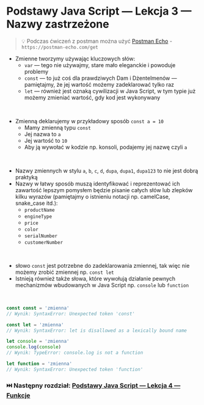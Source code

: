 # Podstawy Java Script — Lekcja 3 — Nazwy zastrzeżone

> 💡 Podczas ćwiczeń z postman można użyć [Postman Echo](https://learning.postman.com/docs/developer/echo-api/) -
```https://postman-echo.com/get```

* Zmienne tworzymy używając kluczowych słów:
    * ```var``` — tego nie używajmy, stare mało eleganckie i powoduje problemy
    * ```const``` — to już coś dla prawdziwych Dam i Dżentelmenów — pamiętajmy, że jej wartość możemy zadeklarować tylko
      raz
    * ```let``` — również jest oznaką cywilizacji w Java Script, w tym typie już możemy zmieniać wartość, gdy kod jest
      wykonywany

<br>

* Zmienną deklarujemy w przykładowy sposób ```const a = 10```
    * Mamy zmienną typu ```const```
    * Jej nazwa to ```a```
    * Jej wartość to ```10```
    * Aby ją wywołać w kodzie np. konsoli, podajemy jej nazwę czyli ```a```

<br>

* Nazwy zmiennych w stylu ```a```, ```b```, ```c```, ```d```, ```dupa```, ```dupa1```, ```dupa123``` to nie jest dobrą
  praktyką
* Nazwy w łatwy sposób muszą identyfikować i reprezentować ich zawartość lepszym pomysłem będzie pisanie całych słów lub
  zlepków kilku wyrazów (pamiętajmy o istnieniu notacji np. camelCase, snake_case itd.):
    * ```productName```
    * ```engineType```
    * ```price```
    * ```color```
    * ```serialNumber```
    * ```customerNumber```

<br>

* słowo ```const``` jest potrzebne do zadeklarowania zmiennej, tak więc nie możemy zrobić zmiennej np. ```const let```
* Istnieją również także słowa, które wywołują działanie pewnych mechanizmów wbudowanych w Java Script np. ```console```
  lub ```function```

<br>

```jsx
const const = 'zmienna'
// Wynik: SyntaxError: Unexpected token 'const'

const let = 'zmienna'
// Wynik: SyntaxError: let is disallowed as a lexically bound name

let console = 'zmienna'
console.log(console)
// Wynik: TypeError: console.log is not a function

let function = 'zmienna'
// Wynik: SyntaxError: Unexpected token 'function'
```

### ⏭️ Następny rozdział: [Podstawy Java Script — Lekcja 4 — Funkcje](lesson4.md)